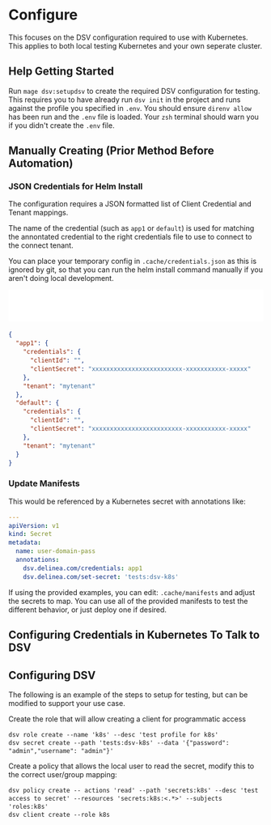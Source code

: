 # Configure

This focuses on the DSV configuration required to use with Kubernetes.
This applies to both local testing Kubernetes and your own seperate cluster.

## Help Getting Started

Run `mage dsv:setupdsv` to create the required DSV configuration for testing.
This requires you to have already run `dsv init` in the project and runs against the profile you specified in `.env`.
You should ensure `direnv allow` has been run and the `.env` file is loaded.
Your `zsh` terminal should warn you if you didn't create the `.env` file.

## Manually Creating (Prior Method Before Automation)

### JSON Credentials for Helm Install

The configuration requires a JSON formatted list of Client Credential and Tenant mappings.

The name of the credential (such as `app1` or `default`) is used for matching the annontated credential to the right credentials file to use to connect to the connect tenant.

You can place your temporary config in `.cache/credentials.json` as this is ignored by git, so that you can run the helm install command manually if you aren't doing local development.

<img src="assets/info-markup-default-creds.svg">

```json
{
  "app1": {
    "credentials": {
      "clientId": "",
      "clientSecret": "xxxxxxxxxxxxxxxxxxxxxxxxx-xxxxxxxxxxx-xxxxx"
    },
    "tenant": "mytenant"
  },
  "default": {
    "credentials": {
      "clientId": "",
      "clientSecret": "xxxxxxxxxxxxxxxxxxxxxxxxx-xxxxxxxxxxx-xxxxx"
    },
    "tenant": "mytenant"
  }
}
```

### Update Manifests

This would be referenced by a Kubernetes secret with annotations like:

```yaml
---
apiVersion: v1
kind: Secret
metadata:
  name: user-domain-pass
  annotations:
    dsv.delinea.com/credentials: app1
    dsv.delinea.com/set-secret: 'tests:dsv-k8s'
```

If using the provided examples, you can edit: `.cache/manifests` and adjust the secrets to map.
You can use all of the provided manifests to test the different behavior, or just deploy one if desired.

## Configuring Credentials in Kubernetes To Talk to DSV

## Configuring DSV

The following is an example of the steps to setup for testing, but can be modified to support your use case.

Create the role that will allow creating a client for programmatic access

```shell
dsv role create --name 'k8s' --desc 'test profile for k8s'
dsv secret create --path 'tests:dsv-k8s' --data '{"password": "admin","username": "admin"}'
```

Create a policy that allows the local user to read the secret, modify this to the correct user/group mapping:

```shell
dsv policy create -- actions 'read' --path 'secrets:k8s' --desc 'test access to secret' --resources 'secrets:k8s:<.*>' --subjects 'roles:k8s'
dsv client create --role k8s
```
